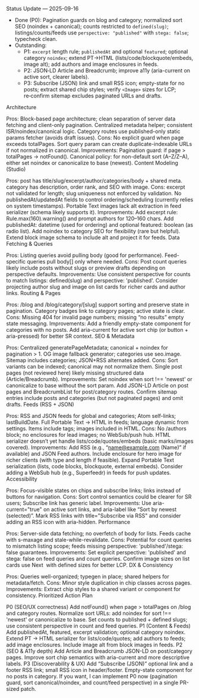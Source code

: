 Status Update — 2025-09-16

- Done (P0): Pagination guards on blog and category; normalized sort SEO (noindex + canonical); counts restricted to `defined(slug)`; listings/counts/feeds use `perspective: "published"` with `stega: false`; typecheck clean.
- Outstanding:
  - P1: `excerpt` length rule; `publishedAt` and optional `featured`; optional category `noindex`; extend PT→HTML (lists/code/blockquote/embeds, image alt); add authors and image enclosures in feeds.
  - P2: JSON‑LD Article and Breadcrumb; improve a11y (aria-current on active sort, clearer labels).
  - P3: Subscribe (JSON) link and small RSS icon; empty-state for no posts; extract shared chip styles; verify `<Image>` sizes for LCP; re‑confirm sitemap excludes paginated URLs and drafts.

Architecture

Pros:
Block-based page architecture; clean separation of server data fetching and client-only pagination.
Centralized metadata helper; consistent ISR/noindex/canonical logic.
Category routes use published-only static params fetcher (avoids draft issues).
Cons:
No explicit guard when page exceeds totalPages.
Sort query param can create duplicate-indexable URLs if not normalized in canonical.
Improvements:
Pagination guard: if page > totalPages → notFound().
Canonical policy: for non-default sort (A–Z/Z–A), either set noindex or canonicalize to base (newest).
Content Modeling (Studio)

Pros:
post has title/slug/excerpt/author/categories/body + shared meta.
category has description, order rank, and SEO with image.
Cons:
excerpt not validated for length; slug uniqueness not enforced by validation.
No publishedAt/updatedAt fields to control ordering/scheduling (currently relies on system timestamps).
Portable Text images lack alt extraction in feed serializer (schema likely supports it).
Improvements:
Add excerpt rule: Rule.max(160).warning() and prompt authors for 120–160 chars.
Add publishedAt: datetime (used for ordering) and optional featured: boolean (as radio list).
Add noindex to category SEO for flexibility (rare but helpful).
Extend block image schema to include alt and project it for feeds.
Data Fetching & Queries

Pros:
Listing queries avoid pulling body (good for performance).
Feed-specific queries pull body[] only where needed.
Cons:
Post count queries likely include posts without slugs or preview drafts depending on perspective defaults.
Improvements:
Use consistent perspective for counts to match listings: defined(slug) and perspective: 'published'.
Consider projecting author slug and image on list cards for richer cards and author links.
Routing & Pages

Pros:
/blog and /blog/category/[slug] support sorting and preserve state in pagination.
Category badges link to category pages; active state is clear.
Cons:
Missing 404 for invalid page numbers; missing “no results” empty state messaging.
Improvements:
Add a friendly empty-state component for categories with no posts.
Add aria-current for active sort chip (or button + aria-pressed) for better SR context.
SEO & Metadata

Pros:
Centralized generatePageMetadata; canonical + noindex for pagination > 1.
OG image fallback generator; categories use seo.image.
Sitemap includes categories; JSON+RSS alternates added.
Cons:
Sort variants can be indexed; canonical may not normalize them.
Single post pages (not reviewed here) likely missing structured data (Article/Breadcrumb).
Improvements:
Set noindex when sort !== 'newest' or canonicalize to base without the sort param.
Add JSON-LD Article on post pages and BreadcrumbList for post/category routes.
Confirm sitemap entries include posts and categories (but not paginated pages) and omit drafts.
Feeds (RSS + JSON)

Pros:
RSS and JSON feeds for global and categories; Atom self-links; lastBuildDate.
Full Portable Text → HTML in feeds; language dynamic from settings.
Items include <category> tags; images included in HTML.
Cons:
No <author>/authors block; no enclosures for lead images; no WebSub/push hub.
HTML serializer doesn’t yet handle lists/code/quotes/embeds (basic marks/images covered).
Improvements:
Add RSS <author> (e.g., “name@example.com (Name)” if available) and JSON Feed authors.
Include enclosure for hero image for richer clients (with type and length if feasible).
Expand Portable Text serialization (lists, code blocks, blockquote, external embeds).
Consider adding a WebSub hub (e.g., Superfeedr) in feeds for push updates.
Accessibility

Pros:
Focus-visible states on chips and subscribe links; links instead of buttons for navigation.
Cons:
Sort control semantics could be clearer for SR users; Subscribe link has generic label.
Improvements:
Use aria-current="true" on active sort links, and aria-label like “Sort by newest (selected)”.
Mark RSS links with title="Subscribe via RSS" and consider adding an RSS icon with aria-hidden.
Performance

Pros:
Server-side data fetching; no overfetch of body for lists.
Feeds cache with s-maxage and stale-while-revalidate.
Cons:
Potential for count queries to mismatch listing scope; feeds missing perspective: 'published'/stega: false guarantees.
Improvements:
Set explicit perspective: 'published' and stega: false on feed queries and count queries.
Confirm image sizes on list cards use Next <Image> with defined sizes for better LCP.
DX & Consistency

Pros:
Queries well-organized; typegen in place; shared helpers for metadata/fetch.
Cons:
Minor style duplication in chip classes across pages.
Improvements:
Extract chip styles to a shared variant or component for consistency.
Prioritized Action Plan

P0 (SEO/UX correctness)
Add notFound() when page > totalPages on /blog and category routes.
Normalize sort URLs: add noindex for sort !== 'newest' or canonicalize to base.
Set counts to published + defined slugs; use consistent perspective in count and feed queries.
P1 (Content & Feeds)
Add publishedAt, featured, excerpt validation; optional category noindex.
Extend PT → HTML serializer for lists/code/quotes; add authors to feeds; add image enclosures.
Include image alt from block images in feeds.
P2 (SEO & A11y depth)
Add Article and Breadcrumb JSON-LD on post/category pages.
Improve sort chip semantics with aria-current and more descriptive labels.
P3 (Discoverability & UX)
Add “Subscribe (JSON)” optional link and a footer RSS link; small RSS icon in header/footer.
Empty-state component for no posts in category.
If you want, I can implement P0 now (pagination guard, sort canonical/noindex, and count/feed perspective) in a single PR-sized patch.
